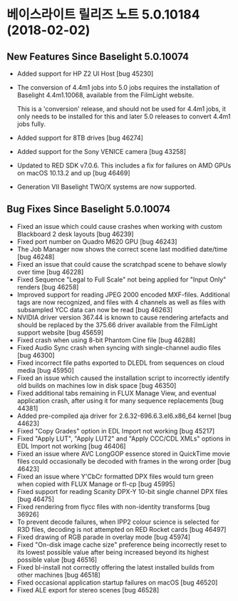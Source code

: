 # 베이스라이트 릴리즈 노트 5.0.10184 (2018-02-02)



## New Features Since Baselight 5.0.10074

* Added support for HP Z2 UI Host \[bug 45230]
*   The conversion of 4.4m1 jobs into 5.0 jobs requires the installation of Baselight 4.4m1.10068, available from the FilmLight website.

    This is a 'conversion' release, and should not be used for 4.4m1 jobs, it only needs to be installed for this and later 5.0 releases to convert 4.4m1 jobs fully.
* Added support for 8TB drives \[bug 46274]
* Added support for the Sony VENICE camera \[bug 43258]
* Updated to RED SDK v7.0.6. This includes a fix for failures on AMD GPUs on macOS 10.13.2 and up \[bug 46469]
* Generation VII Baselight TWO/X systems are now supported.

## Bug Fixes Since Baselight 5.0.10074

* Fixed an issue which could cause crashes when working with custom Blackboard 2 desk layouts \[bug 46239]
* Fixed port number on Quadro M620 GPU \[bug 46243]
* The Job Manager now shows the correct scene last modified date/time \[bug 46248]
* Fixed an issue that could cause the scratchpad scene to behave slowly over time \[bug 46228]
* Fixed Sequence "Legal to Full Scale" not being applied for "Input Only" renders \[bug 46258]
* Improved support for reading JPEG 2000 encoded MXF-files. Additional tags are now recognized, and files with 4 channels as well as files with subsampled YCC data can now be read \[bug 46263]
* NVIDIA driver version 367.44 is known to cause rendering artefacts and should be replaced by the 375.66 driver available from the FilmLight support website \[bug 45659]
* Fixed crash when using 8-bit Phantom Cine file \[bug 46288]
* Fixed Audio Sync crash when syncing with single-channel audio files \[bug 46300]
* Fixed incorrect file paths exported to DLEDL from sequences on cloud media \[bug 45950]
* Fixed an issue which caused the installation script to incorrectly identify old builds on machines low in disk space \[bug 46350]
* Fixed additional tabs remaining in FLUX Manage View, and eventual application crash, after using it for many sequence replacements \[bug 44381]
* Added pre-compiled aja driver for 2.6.32-696.6.3.el6.x86\_64 kernel \[bug 44623]
* Fixed "Copy Grades" option in EDL Import not working \[bug 45217]
* Fixed "Apply LUT", "Apply LUT2" and "Apply CCC/CDL XMLs" options in EDL Import not working \[bug 46406]
* Fixed an issue where AVC LongGOP essence stored in QuickTime movie files could occasionally be decoded with frames in the wrong order \[bug 46423]
* Fixed an issue where Y'CbCr formatted DPX files would turn green when copied with FLUX Manage or fl-cp \[bug 45995]
* Fixed support for reading Scanity DPX-Y 10-bit single channel DPX files \[bug 46475]
* Fixed rendering from flycc files with non-identity transforms \[bug 36926]
* To prevent decode failures, when IPP2 colour science is selected for R3D files, decoding is not attempted on RED Rocket cards \[bug 46497]
* Fixed drawing of RGB parade in overlay mode \[bug 45974]
* Fixed "On-disk image cache size" preference being incorrectly reset to its lowest possible value after being increased beyond its highest possible value \[bug 46516]
* Fixed bl-install not correctly offering the latest installed builds from other machines \[bug 46518]
* Fixed occasional application startup failures on macOS \[bug 46520]
* Fixed ALE export for stereo scenes \[bug 46528]
